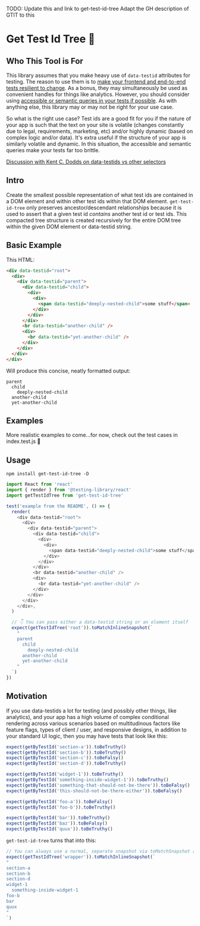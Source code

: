 TODO: Update this and link to get-test-id-tree
Adapt the GH description of GTIT to this

# Get Test Id Tree 🌴

## Who This Tool is For

This library assumes that you make heavy use of `data-testid` attributes for testing. The reason to use them is to [make your frontend and end-to-end tests resilient to change](https://kentcdodds.com/blog/making-your-ui-tests-resilient-to-change). As a bonus, they may simultaneously be used as convenient handles for things like analytics. However, you should consider using [accessible or semantic queries in your tests if possible](https://testing-library.com/docs/guide-which-query). As with anything else, this library may or may not be right for your use case.

So what is the right use case? Test ids are a good fit for you if the nature of your app is such that the text on your site is volatile (changes constantly due to legal, requirements, marketing, etc) and/or highly dynamic (based on complex logic and/or data). It's extra useful if the structure of your app is similarly volatile and dynamic. In this situation, the accessible and semantic queries make your tests far too brittle.

[Discussion with Kent C. Dodds on data-testids vs other selectors](https://twitter.com/GraynMoog/status/1149869599825047552)

## Intro

Create the smallest possible representation of what test ids are contained in a DOM element and within other test ids within that DOM element. `get-test-id-tree` only preserves ancestor/descendant relationships because it is used to assert that a given test id _contains_ another test id or test ids. This compacted tree structure is created recursively for the entire DOM tree within the given DOM element or data-testid string.

## Basic Example

This HTML:

```html
<div data-testid="root">
  <div>
    <div data-testid="parent">
      <div data-testid="child">
        <div>
          <div>
            <span data-testid="deeply-nested-child">some stuff</span>
          </div>
        </div>
      </div>
      <br data-testid="another-child" />
      <div>
        <br data-testid="yet-another-child" />
      </div>
    </div>
  </div>
</div>
```

Will produce this concise, neatly formatted output:

```
parent
  child
    deeply-nested-child
  another-child
  yet-another-child
```

## Examples

More realistic examples to come...for now, check out the test cases in index.test.js 🙂

## Usage

```
npm install get-test-id-tree -D
```

```js
import React from 'react'
import { render } from '@testing-library/react'
import getTestIdTree from 'get-test-id-tree'

test('example from the README', () => {
  render(
    <div data-testid="root">
      <div>
        <div data-testid="parent">
          <div data-testid="child">
            <div>
              <div>
                <span data-testid="deeply-nested-child">some stuff</span>
              </div>
            </div>
          </div>
          <br data-testid="another-child" />
          <div>
            <br data-testid="yet-another-child" />
          </div>
        </div>
      </div>
    </div>,
  )

  // 👇 You can pass either a data-testid string or an element itself
  expect(getTestIdTree('root')).toMatchInlineSnapshot(`
    "
    parent
      child
        deeply-nested-child
      another-child
      yet-another-child
    "
  `)
})
```

## Motivation

If you use data-testids a lot for testing (and possibly other things, like analytics), and your app has a high volume of complex conditional rendering across various scenarios based on multitudinous factors like feature flags, types of client / user, and responsive designs, in addition to your standard UI logic, then you may have tests that look like this:

```js
expect(getByTestId('section-a')).toBeTruthy()
expect(getByTestId('section-b')).toBeTruthy()
expect(getByTestId('section-c')).toBeFalsy()
expect(getByTestId('section-d')).toBeTruthy()

expect(getByTestId('widget-1')).toBeTruthy()
expect(getByTestId('something-inside-widget-1')).toBeTruthy()
expect(getByTestId('something-that-should-not-be-there')).toBeFalsy()
expect(getByTestId('this-should-not-be-there-either')).toBeFalsy()

expect(getByTestId('foo-a')).toBeFalsy()
expect(getByTestId('foo-b')).toBeTruthy()

expect(getByTestId('bar')).toBeTruthy()
expect(getByTestId('baz')).toBeFalsy()
expect(getByTestId('quux')).toBeTruthy()
```

`get-test-id-tree` turns that into this:

```js
// You can always use a normal, separate snapshot via toMatchSnapshot also
expect(getTestIdTree('wrapper')).toMatchInlineSnapshot(`
"
section-a
section-b
section-d
widget-1
  something-inside-widget-1
foo-b
bar
quux
"
`)
```
